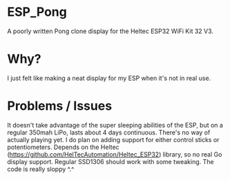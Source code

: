 # ESP_Pong
A poorly written Pong clone display for the Heltec ESP32 WiFi Kit 32 V3.

# Why?
I just felt like making a neat display for my ESP when it's not in real use. 

# Problems / Issues
It doesn't take advantage of the super sleeping abilities of the ESP, but on a regular 350mah LiPo, lasts about 4 days continuous.
There's no way of actually playing yet. I do plan on adding support for either control sticks or potentiometers.
Depends on the Heltec (https://github.com/HelTecAutomation/Heltec_ESP32) library, so no real Go display support. Regular SSD1306 should work with some tweaking.
The code is really sloppy ^.^
